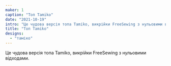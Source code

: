 ```yaml
---
maker: 1
caption: "Топ Tamiko"
date: "2021-10-19"
intro: "Це чудова версія топа Tamiko, викрійки FreeSewing з нульовими відходами."
title: "Топ Tamiko"
designs:
  - "таміко"
---
```


Це чудова версія топа Tamiko, викрійки FreeSewing з нульовими відходами.
